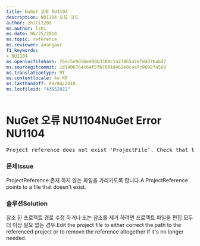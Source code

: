 ```yaml
---
title: NuGet 오류 NU1104
description: NU1104 오류 코드
author: zhili1208
ms.author: lzhi
ms.date: 06/25/2018
ms.topic: reference
ms.reviewer: anangaur
f1_keywords:
- NU1104
ms.openlocfilehash: f6ec5e9d50ed99b3389c1a2786542efddd76abd7
ms.sourcegitcommit: 1d1406764c6af5fb7801d462e0c4afc9092fa569
ms.translationtype: MT
ms.contentlocale: ko-KR
ms.lasthandoff: 09/04/2018
ms.locfileid: "43552022"
---
```

# <a name="nuget-error-nu1104"></a><span data-ttu-id="6d2d3-103">NuGet 오류 NU1104</span><span class="sxs-lookup"><span data-stu-id="6d2d3-103">NuGet Error NU1104</span></span>

<pre>Project reference does not exist 'ProjectFile'. Check that the project reference is valid and that the project file exists.</pre>

### <a name="issue"></a><span data-ttu-id="6d2d3-104">문제</span><span class="sxs-lookup"><span data-stu-id="6d2d3-104">Issue</span></span>
<span data-ttu-id="6d2d3-105">ProjectReference 존재 하지 않는 파일을 가리키도록 합니다.</span><span class="sxs-lookup"><span data-stu-id="6d2d3-105">A ProjectReference points to a file that doesn't exist.</span></span>

### <a name="solution"></a><span data-ttu-id="6d2d3-106">솔루션</span><span class="sxs-lookup"><span data-stu-id="6d2d3-106">Solution</span></span>
<span data-ttu-id="6d2d3-107">참조 된 프로젝트 경로 수정 하거나 또는 참조를 제거 하려면 프로젝트 파일을 편집 모두 더 이상 필요 없는 경우.</span><span class="sxs-lookup"><span data-stu-id="6d2d3-107">Edit the project file to either correct the path to the referenced project or to remove the reference altogether if it's no longer needed.</span></span>